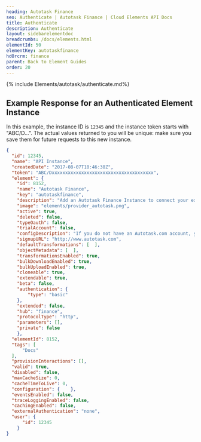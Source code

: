 ```yaml
---
heading: Autotask Finance
seo: Authenticate | Autotask Finance | Cloud Elements API Docs
title: Authenticate
description: Authenticate
layout: sidebarelementdoc
breadcrumbs: /docs/elements.html
elementId: 50
elementKey: autotaskfinance
hdOrcrm: finance
parent: Back to Element Guides
order: 20
---
```


{% include Elements/autotask/authenticate.md%}

## Example Response for an Authenticated Element Instance

In this example, the instance ID is `12345` and the instance token starts with "ABC/D...". The actual values returned to you will be unique: make sure you save them for future requests to this new instance.

```json
{
  "id": 12345,
  "name": "API Instance",
  "createdDate": "2017-08-07T18:46:38Z",
  "token": "ABC/Dxxxxxxxxxxxxxxxxxxxxxxxxxxxxxxxxxxxxxx",
  "element": {
    "id": 8152,
    "name": "Autotask Finance",
    "key": "autotaskfinance",
    "description": "Add an Autotask Finance Instance to connect your existing Autotask account to the finance Hub, allowing you to manage your customers, invoices, vendors etc. across multiple Finance Elements. You will need your Autotask Finance account information to add an instance.",
    "image": "elements/provider_autotask.png",
    "active": true,
    "deleted": false,
    "typeOauth": false,
    "trialAccount": false,
    "configDescription": "If you do not have an Autotask.com account, you can create one at <a href=\"http://www.autotask.com\" target=\"_blank\">Autotask CRM Signup</a>",
    "signupURL": "http://www.autotask.com",
    "defaultTransformations": [  ],
    "objectMetadata": [  ],
    "transformationsEnabled": true,
    "bulkDownloadEnabled": true,
    "bulkUploadEnabled": true,
    "cloneable": true,
    "extendable": true,
    "beta": false,
    "authentication": {
        "type": "basic"
    },
    "extended": false,
    "hub": "finance",
    "protocolType": "http",
    "parameters": [],
    "private": false
    },
  "elementId": 8152,
  "tags": [
      "Docs"
  ],
  "provisionInteractions": [],
  "valid": true,
  "disabled": false,
  "maxCacheSize": 0,
  "cacheTimeToLive": 0,
  "configuration": {    },
  "eventsEnabled": false,
  "traceLoggingEnabled": false,
  "cachingEnabled": false,
  "externalAuthentication": "none",
  "user": {
      "id": 12345
    }
}
```
